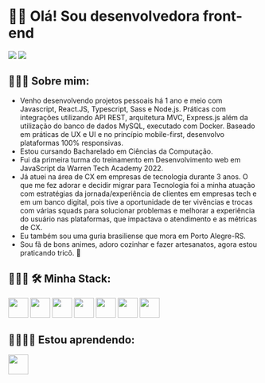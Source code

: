 # 👋🏾 Olá! Sou desenvolvedora front-end
<div style="inline-block">
<a href = "mailto:contato@rayssasouzaunb"><img loading="lazy" src="https://img.shields.io/badge/Gmail-D14836?style=for-the-badge&logo=gmail&logoColor=white" target="_blank"></a>
<a href="https://www.linkedin.com/in/rayssa-de-souza" target="_blank"><img loading="lazy" src="https://img.shields.io/badge/-LinkedIn-%230077B5?style=for-the-badge&logo=linkedin&logoColor=white" target="_blank"></a>   
</div>

## 🙋🏾‍♀️ Sobre mim:
  - Venho desenvolvendo projetos pessoais há 1 ano e meio com Javascript, React.JS, Typescript, Sass e Node.js. Práticas com integrações utilizando API REST, arquitetura MVC, Express.js além da utilização do banco de dados MySQL, executado com Docker. Baseado em práticas de UX e UI e no princípio mobile-first, desenvolvo plataformas 100% responsivas.
  - Estou cursando Bacharelado em Ciências da Computação.
  - Fui da primeira turma do treinamento em Desenvolvimento web em JavaScript da Warren Tech Academy 2022.
  - Já atuei na área de CX em empresas de tecnologia durante 3 anos.
  O que me fez adorar e decidir migrar para Tecnologia foi a minha atuação com estratégias da jornada/experiência de clientes em empresas tech e em um banco digital, pois tive a oportunidade de ter vivências e trocas com várias squads para solucionar problemas e melhorar a experiência do usuário nas plataformas, que impactava o atendimento e as métricas de CX.
 - Eu também sou uma guria brasiliense que mora em Porto Alegre-RS.
 - Sou fã de bons animes, adoro cozinhar e fazer artesanatos, agora estou praticando tricô. 🧶
   
##  👩🏾‍💻 🛠️ Minha Stack:
<div style="inline-block">
  
  <img loading="lazy" src="https://cdn.jsdelivr.net/gh/devicons/devicon/icons/git/git-original.svg" width="40" height="40"/>
  
  <img loading="lazy" src="https://cdn.jsdelivr.net/gh/devicons/devicon/icons/react/react-original-wordmark.svg"  width="40" height="40" />
  
  <img loading="lazy"  src="https://cdn.jsdelivr.net/gh/devicons/devicon/icons/javascript/javascript-original.svg"  width="40" height="40" />
  
  <img loading="lazy" src="https://cdn.jsdelivr.net/gh/devicons/devicon/icons/html5/html5-original.svg" width="40" height="40" />
          
  <img loading="lazy" src="https://cdn.jsdelivr.net/gh/devicons/devicon/icons/css3/css3-original.svg" width="40" height="40" />
   
  <img loading="lazy" src="https://cdn.jsdelivr.net/gh/devicons/devicon/icons/sass/sass-original.svg" width="40" height="40"  />

  <img loading="lazy" src="https://cdn.jsdelivr.net/gh/devicons/devicon/icons/typescript/typescript-original.svg" width="40" height="40" />

</div>


## 👩🏾‍💻🌱 Estou aprendendo:
<div style="inline-block">

  
  <img loading="lazy" src="https://cdn.jsdelivr.net/gh/devicons/devicon/icons/nextjs/nextjs-original.svg" width="40" height="40" />
              
</div>



          
          
  

  


